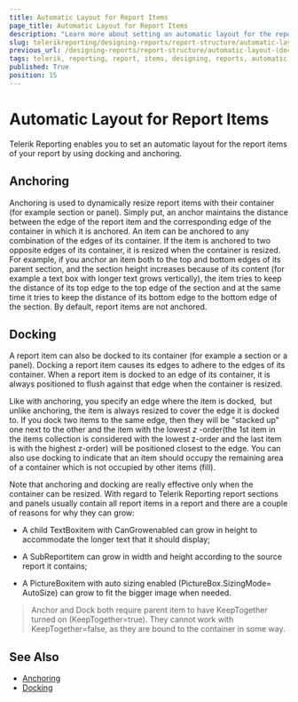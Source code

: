 ```yaml
---
title: Automatic Layout for Report Items
page_title: Automatic Layout for Report Items
description: "Learn more about setting an automatic layout for the report items of your report by docking and anchoring when using Telerik Reporting."
slug: telerikreporting/designing-reports/report-structure/automatic-layout-(dock-and-anchor)
previous_url: /designing-reports/report-structure/automatic-layout-(dock-and-anchor)
tags: telerik, reporting, report, items, designing, reports, automatic, layout, docking, anchoring
published: True
position: 15
---
```


# Automatic Layout for Report Items

Telerik Reporting enables you to set an automatic layout for the report items of your report by using docking and anchoring.

## Anchoring

Anchoring is used to dynamically resize report items with their container (for example section or panel). Simply put, an anchor maintains the distance between the edge of the report item and the corresponding edge of the container in which it is anchored. An item can be anchored to any combination of the edges of its container. If the item is anchored to two opposite edges of its container, it is resized when the container is resized. For example, if you anchor an item both to the top and bottom edges of its parent section, and the section height increases because of its content (for example a text box with longer text grows vertically), the item tries to keep the distance of its top edge to the top edge of the section and at the same time it tries to keep the distance of its bottom edge to the bottom edge of the section. By default, report items are not anchored.

## Docking

A report item can also be docked to its container (for example a section or a panel). Docking a report item causes its edges to adhere to the edges of its container. When a report item is docked to an edge of its container, it is always positioned to flush against that edge when the container is resized.

Like with anchoring, you specify an edge where the item is docked,  but unlike anchoring, the item is always resized to cover the edge it is docked to. If you dock two items to the same edge, then they will be "stacked up" one next to the other and the item with the lowest *z* -order(the 1st item in the items collection is considered with the lowest z-order and the last item is with the highest z-order) will be positioned closest to the edge. You can also use docking to indicate that an item should occupy the remaining area of a container which is not occupied by other items (fill).

Note that anchoring and docking are really effective only when the container can be resized. With regard to Telerik Reporting report sections and panels usually contain all report items in a report and there are a couple of reasons for why they can grow:

* A child TextBoxitem with CanGrowenabled can grow in height to accommodate the longer text that it should display;

* A SubReportitem can grow in width and height according to the source report it contains;

* A PictureBoxitem with auto sizing enabled (PictureBox.SizingMode= AutoSize) can grow to fit the bigger image when needed.

> Anchor and Dock both require parent item to have KeepTogether turned on (KeepTogether=true). They cannot work with KeepTogether=false, as they are bound to the container in some way.


## See Also
 
* [Anchoring](/reporting/api/Telerik.Reporting.ReportItem#Telerik_Reporting_ReportItem_Anchoring)  
* [Docking](/reporting/api/Telerik.Reporting.ReportItem#Telerik_Reporting_ReportItem_Docking)
